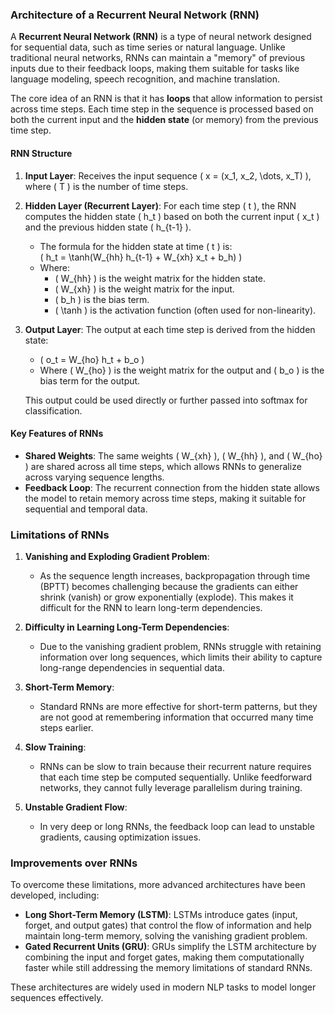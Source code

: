### **Architecture of a Recurrent Neural Network (RNN)**

A **Recurrent Neural Network (RNN)** is a type of neural network designed for sequential data, such as time series or natural language. Unlike traditional neural networks, RNNs can maintain a "memory" of previous inputs due to their feedback loops, making them suitable for tasks like language modeling, speech recognition, and machine translation.

The core idea of an RNN is that it has **loops** that allow information to persist across time steps. Each time step in the sequence is processed based on both the current input and the **hidden state** (or memory) from the previous time step.

#### **RNN Structure**
1. **Input Layer**: Receives the input sequence \( x = (x_1, x_2, \dots, x_T) \), where \( T \) is the number of time steps.
2. **Hidden Layer (Recurrent Layer)**: For each time step \( t \), the RNN computes the hidden state \( h_t \) based on both the current input \( x_t \) and the previous hidden state \( h_{t-1} \).
   - The formula for the hidden state at time \( t \) is:  
     \( h_t = \tanh(W_{hh} h_{t-1} + W_{xh} x_t + b_h) \)
   - Where:
     - \( W_{hh} \) is the weight matrix for the hidden state.
     - \( W_{xh} \) is the weight matrix for the input.
     - \( b_h \) is the bias term.
     - \( \tanh \) is the activation function (often used for non-linearity).
3. **Output Layer**: The output at each time step is derived from the hidden state:
   - \( o_t = W_{ho} h_t + b_o \)
   - Where \( W_{ho} \) is the weight matrix for the output and \( b_o \) is the bias term for the output.
   
   This output could be used directly or further passed into softmax for classification.

#### **Key Features of RNNs**
- **Shared Weights**: The same weights \( W_{xh} \), \( W_{hh} \), and \( W_{ho} \) are shared across all time steps, which allows RNNs to generalize across varying sequence lengths.
- **Feedback Loop**: The recurrent connection from the hidden state allows the model to retain memory across time steps, making it suitable for sequential and temporal data.
  
### **Limitations of RNNs**

1. **Vanishing and Exploding Gradient Problem**:
   - As the sequence length increases, backpropagation through time (BPTT) becomes challenging because the gradients can either shrink (vanish) or grow exponentially (explode). This makes it difficult for the RNN to learn long-term dependencies.
   
2. **Difficulty in Learning Long-Term Dependencies**:
   - Due to the vanishing gradient problem, RNNs struggle with retaining information over long sequences, which limits their ability to capture long-range dependencies in sequential data.

3. **Short-Term Memory**:
   - Standard RNNs are more effective for short-term patterns, but they are not good at remembering information that occurred many time steps earlier.

4. **Slow Training**:
   - RNNs can be slow to train because their recurrent nature requires that each time step be computed sequentially. Unlike feedforward networks, they cannot fully leverage parallelism during training.

5. **Unstable Gradient Flow**:
   - In very deep or long RNNs, the feedback loop can lead to unstable gradients, causing optimization issues.

### **Improvements over RNNs**
To overcome these limitations, more advanced architectures have been developed, including:
- **Long Short-Term Memory (LSTM)**: LSTMs introduce gates (input, forget, and output gates) that control the flow of information and help maintain long-term memory, solving the vanishing gradient problem.
- **Gated Recurrent Units (GRU)**: GRUs simplify the LSTM architecture by combining the input and forget gates, making them computationally faster while still addressing the memory limitations of standard RNNs.

These architectures are widely used in modern NLP tasks to model longer sequences effectively.